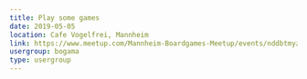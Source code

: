 ```yaml
---
title: Play some games
date: 2019-05-05
location: Cafe Vogelfrei, Mannheim
link: https://www.meetup.com/Mannheim-Boardgames-Meetup/events/nddbtmyzhbhb/
usergroup: bogama
type: usergroup
---
```

